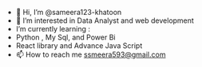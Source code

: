 - 👋 Hi, I’m @sameera123-khatoon
- 👀 I’m interested in Data Analyst and web development
-  I’m currently learning :
-  Python , My Sql, and Power Bi
-  React library and Advance Java Script
- 📫 How to reach me ssmeera593@gmail.com

<!---
sameera123-khatoon/sameera123-khatoon is a ✨ special ✨ repository because its `README.md` (this file) appears on your GitHub profile.
You can click the Preview link to take a look at your changes.
--->
